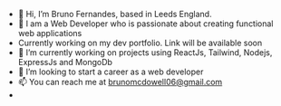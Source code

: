 - 👋 Hi, I’m Bruno Fernandes, based in Leeds England.
- 👀 I am a Web Developer who is passionate about creating functional web applications
- Currently working on my dev portfolio. Link will be available soon
- 🌱 I’m currently working on projects using ReactJs, Tailwind, Nodejs, ExpressJs and MongoDb
- 💞️ I’m looking to start a career as a web developer
- 📫 You can reach me at brunomcdowell06@gmail.com
- 

<!---
brunoFernandes21/brunoFernandes21 is a ✨ special ✨ repository because its `README.md` (this file) appears on your GitHub profile.
You can click the Preview link to take a look at your changes.
--->
